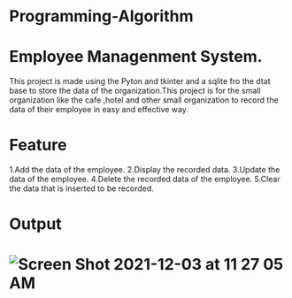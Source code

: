 # Programming-Algorithm

# Employee Managenment System.
This project is made using the Pyton and tkinter and a sqlite fro the dtat base to store the data of the organization.This project is for the small organization like the cafe ,hotel and other small organization to record the data of their employee in easy and effective way.

# Feature
1.Add the data of the employee.
2.Display the recorded data.
3.Update the data of the employee.
4.Delete the recorded data of the employee.
5.Clear the data that is inserted to be recorded.

# Output
# ![Screen Shot 2021-12-03 at 11 27 05 AM](https://user-images.githubusercontent.com/91905549/144552809-99d4c067-43a8-48c4-a952-741d02454c82.png)

